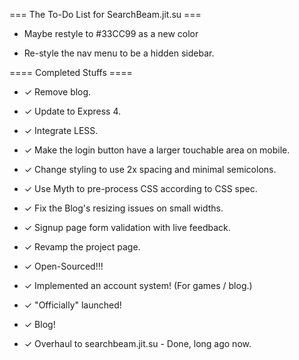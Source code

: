 
=== The To-Do List for SearchBeam.jit.su ===

- Maybe restyle to #33CC99 as a new color

- Re-style the nav menu to be a hidden sidebar.


==== Completed Stuffs ====

- ✓ Remove blog.

- ✓ Update to Express 4.

- ✓ Integrate LESS.

- ✓ Make the login button have a larger touchable area on mobile.

- ✓ Change styling to use 2x spacing and minimal semicolons.

- ✓ Use Myth to pre-process CSS according to CSS spec.

- ✓ Fix the Blog's resizing issues on small widths.

- ✓ Signup page form validation with live feedback.

- ✓ Revamp the project page.

- ✓ Open-Sourced!!!

- ✓ Implemented an account system! (For games / blog.)

- ✓ "Officially" launched!

- ✓ Blog!

- ✓ Overhaul to searchbeam.jit.su - Done, long ago now.
